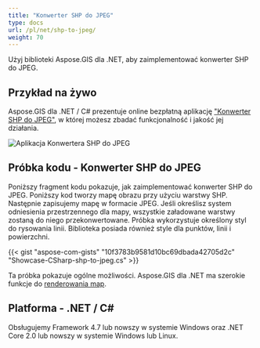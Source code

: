 ```yaml
---
title: "Konwerter SHP do JPEG"
type: docs
url: /pl/net/shp-to-jpeg/
weight: 70
---
```


Użyj biblioteki Aspose.GIS dla .NET, aby zaimplementować konwerter SHP do JPEG.

## **Przykład na żywo**

Aspose.GIS dla .NET / C# prezentuje online bezpłatną aplikację ["Konwerter SHP do JPEG"](https://products.aspose.app/gis/viewer/shp-to-jpeg), w której możesz zbadać funkcjonalność i jakość jej działania.

![Aplikacja Konwertera SHP do JPEG](viewer.png)

## **Próbka kodu - Konwerter SHP do JPEG**

Poniższy fragment kodu pokazuje, jak zaimplementować konwerter SHP do JPEG. Poniższy kod tworzy mapę obrazu przy użyciu warstwy SHP. Następnie zapisujemy mapę w formacie JPEG. Jeśli określisz system odniesienia przestrzennego dla mapy, wszystkie załadowane warstwy zostaną do niego przekonwertowane.
Próbka wykorzystuje określony styl do rysowania linii. Biblioteka posiada również style dla punktów, linii i powierzchni.

{{< gist "aspose-com-gists" "10f3783b9581d10bc69dbada42705d2c" "Showcase-CSharp-shp-to-jpeg.cs" >}}

Ta próbka pokazuje ogólne możliwości. Aspose.GIS dla .NET ma szerokie funkcje do [renderowania map](https://docs.aspose.com/gis/net/map-rendering/).

## **Platforma - .NET / C#**

Obsługujemy Framework 4.7 lub nowszy w systemie Windows oraz .NET Core 2.0 lub nowszy w systemie Windows lub Linux.
